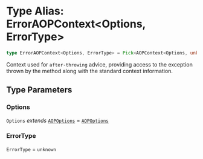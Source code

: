 # Type Alias: ErrorAOPContext\<Options, ErrorType\>

```ts
type ErrorAOPContext<Options, ErrorType> = Pick<AOPContext<Options, unknown, ErrorType>, "method" | "options" | "error">;
```

Context used for `after-throwing` advice, providing access to the
exception thrown by the method along with the standard context information.

## Type Parameters

### Options

`Options` *extends* [`AOPOptions`](AOPOptions.md) = [`AOPOptions`](AOPOptions.md)

### ErrorType

`ErrorType` = `unknown`
